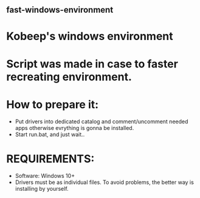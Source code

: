 ## fast-windows-environment
# Kobeep's windows environment


# Script was made in case to faster recreating environment.

# How to prepare it:
- Put drivers into dedicated catalog and comment/uncomment needed apps otherwise evrything is gonna be installed.
- Start run.bat, and just wait..




# REQUIREMENTS:
- Software: Windows 10+
- Drivers must be as individual files. To avoid problems, the better way is installing by yourself.
